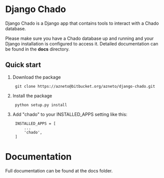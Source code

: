 # Django Chado

Django Chado is a Django app that contains tools to interact with a Chado database.

Please make sure you have a Chado database up and running and your Django installation is configured to access it.
Detailed documentation can be found in the **docs** directory.


## Quick start

1. Download the package

        git clone https://azneto@bitbucket.org/azneto/django-chado.git


2. Install the package

        python setup.py install


3. Add "chado" to your INSTALLED_APPS setting like this:

        INSTALLED_APPS = [
            ...
            'chado',
        ]

# Documentation 

Full documentation can be found at the docs folder.